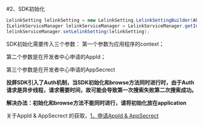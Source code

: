 #2、SDK初始化

```java
LelinkSetting lelinkSetting = new LelinkSetting.LelinkSettingBuilder(APPID, APPSECRET).build();
ILelinkServiceManager lelinkServiceManager = LelinkServiceManager.getInstance(context);
lelinkServiceManager.setLelinkSetting(lelinkSetting);
```

SDK初始化需要传入三个参数：
第一个参数为应用程序的context；

第二个参数是在开发者中心申请的AppId；

第三个参数是在开发者中心申请的AppSecrect

**投屏SDK引入了Auth机制，当SDK初始化和browse方法同时进行时，由于Auth请求是异步线程，请求需要时间，故可能会导致第一次搜索失败第二次搜索成功。**

**解决办法：初始化和browse方法不能同时进行，请将初始化放在application**

关于AppId & AppSecrect 的获取，[1、申请AppId & AppSecrect](../introduction/register.md)